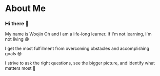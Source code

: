 

<!--
**woojinv/woojinv** is a ✨ _special_ ✨ repository because its `README.md` (this file) appears on your GitHub profile.

Here are some ideas to get you started:

- 🔭 I’m currently working on ...
- 🌱 I’m currently learning ...
- 👯 I’m looking to collaborate on ...
- 🤔 I’m looking for help with ...
- 💬 Ask me about ...
- 📫 How to reach me: ...
- 😄 Pronouns: ...
- ⚡ Fun fact: ...
-->

# About Me

### Hi there 👋

My name is Woojin Oh and I am a life-long learner. If I'm not learning, I'm not living 😄

I get the most fulfillment from overcoming obstacles and accomplishing goals 😎

I strive to ask the right questions, see the bigger picture, and identify what matters most 🤩
